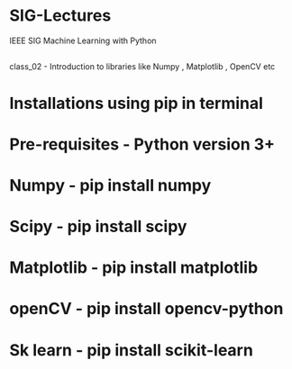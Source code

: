 # SIG-Lectures
IEEE SIG Machine Learning with Python
##
class_02 - Introduction to libraries like Numpy , Matplotlib , OpenCV etc

# Installations using pip in terminal
# Pre-requisites - Python version 3+
# Numpy - pip install numpy
# Scipy - pip install scipy
# Matplotlib - pip install matplotlib
# openCV - pip install opencv-python
# Sk learn - pip install scikit-learn
